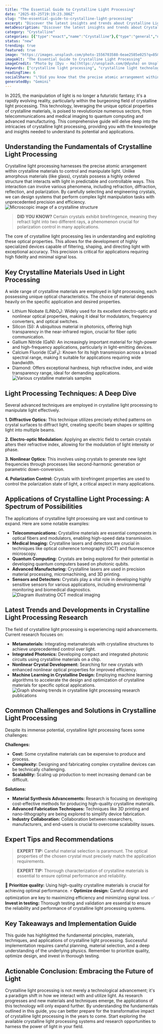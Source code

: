 ```yaml
---
title: "The Essential Guide to Crystalline Light Processing"
date: "2025-03-25T19:19:23.386Z"
slug: "the-essential-guide-to-crystalline-light-processing"
excerpt: "Discover the latest insights and trends about Crystalline Light Processing. This comprehensive guide covers everything you need to know about Crystalline Light Processing in 2025."
metaDescription: "Discover the latest insights and trends about Crystalline Light Processing. This comprehensive guide covers everything you need to know about Crystalline L..."
category: "Crystalline"
categories: [{"type":"exact","name":"Crystalline"},{"type":"general","name":"Photonics"},{"type":"medium","name":"Optical Engineering"},{"type":"specific","name":"Light Manipulation"},{"type":"niche","name":"Waveguide Design"}]
status: "new"
trending: true
featured: true
image: "https://images.unsplash.com/photo-1556703588-6eae2585e025?q=85&w=1200&fit=max&fm=webp&auto=compress"
imageAlt: "The Essential Guide to Crystalline Light Processing"
imageCredit: "Photo by [Dyu - Ha](https://unsplash.com/@dyuha) on Unsplash"
keywords: ["crystalline light processing", "crystalline light technology", "light processing techniques", "crystalline materials optics", "applications of crystalline light processing", "buy crystalline light processors", "crystalline light processing systems", "crystalline light processing research", "how does crystalline light processing work", "best crystalline light processing solutions"]
readingTime: 6
socialShare: "\"Did you know that the precise atomic arrangement within crystals allows for unprecedented control over light, revolutionizing fields from telecommunications to quantum computing? #CrystallineLightProcessing #Photonics\""
generatedBy: "Gemini"
---
```




In 2025, the manipulation of light is no longer a futuristic fantasy; it's a rapidly evolving reality, particularly within the burgeoning field of crystalline light processing. This technology, leveraging the unique optical properties of crystalline materials, is poised to revolutionize numerous sectors, from telecommunications and medical imaging to quantum computing and advanced manufacturing. This comprehensive guide will delve deep into the intricacies of crystalline light processing, providing you with the knowledge and insights needed to understand its potential and applications.

## Understanding the Fundamentals of Crystalline Light Processing

Crystalline light processing harnesses the precise atomic arrangement within crystalline materials to control and manipulate light. Unlike amorphous materials (like glass), crystals possess a highly ordered structure that interacts with light in predictable and controllable ways. This interaction can involve various phenomena, including refraction, diffraction, reflection, and polarization.  By carefully selecting and engineering crystals, we can design systems that perform complex light manipulation tasks with unprecedented precision and efficiency. ![Microscopic image of a crystalline structure](https://images.unsplash.com/photo-1529310399831-ed472b81d589?q=85&w=1200&fit=max&fm=webp&auto=compress)

> **DID YOU KNOW?**  Certain crystals exhibit birefringence, meaning they refract light into two different rays, a phenomenon crucial for polarization control in many applications.

The core of crystalline light processing lies in understanding and exploiting these optical properties.  This allows for the development of highly specialized devices capable of filtering, shaping, and directing light with exceptional accuracy.  This precision is critical for applications requiring high fidelity and minimal signal loss.

## Key Crystalline Materials Used in Light Processing

A wide range of crystalline materials are employed in light processing, each possessing unique optical characteristics.  The choice of material depends heavily on the specific application and desired properties.

* Lithium Niobate (LiNbO₃):  Widely used for its excellent electro-optic and nonlinear optical properties, making it ideal for modulators, frequency converters, and optical switches.
* Silicon (Si):  A ubiquitous material in photonics, offering high transparency in the near-infrared region, crucial for fiber optic communication.
* Gallium Nitride (GaN):  An increasingly important material for high-power and high-frequency applications, particularly in light-emitting devices.
* Calcium Fluoride (CaF₂):  Known for its high transmission across a broad spectral range, making it suitable for applications requiring wide bandwidth.
* Diamond:  Offers exceptional hardness, high refractive index, and wide transparency range, ideal for demanding applications. ![Various crystalline materials samples](https://images.unsplash.com/photo-1476900164809-ff19b8ae5968?q=85&w=1200&fit=max&fm=webp&auto=compress)

## Light Processing Techniques: A Deep Dive

Several advanced techniques are employed in crystalline light processing to manipulate light effectively.

**1.  Diffractive Optics:**  This technique utilizes precisely etched patterns on crystal surfaces to diffract light, creating specific beam shapes or splitting light into multiple beams.

**2.  Electro-optic Modulation:**  Applying an electric field to certain crystals alters their refractive index, allowing for the modulation of light intensity or phase.

**3.  Nonlinear Optics:**  This involves using crystals to generate new light frequencies through processes like second-harmonic generation or parametric down-conversion.

**4.  Polarization Control:**  Crystals with birefringent properties are used to control the polarization state of light, a critical aspect in many applications.

## Applications of Crystalline Light Processing: A Spectrum of Possibilities

The applications of crystalline light processing are vast and continue to expand.  Here are some notable examples:

* **Telecommunications:**  Crystalline materials are essential components in optical fibers and modulators, enabling high-speed data transmission.
* **Medical Imaging:**  Crystalline lasers and detectors are crucial in techniques like optical coherence tomography (OCT) and fluorescence microscopy.
* **Quantum Computing:**  Crystals are being explored for their potential in developing quantum computers based on photonic qubits.
* **Advanced Manufacturing:**  Crystalline lasers are used in precision material processing, micromachining, and 3D printing.
* **Sensors and Detectors:**  Crystals play a vital role in developing highly sensitive sensors for various applications, including environmental monitoring and biomedical diagnostics. ![Diagram illustrating OCT medical imaging](https://images.unsplash.com/photo-1573655349936-de6bed86f839?q=85&w=1200&fit=max&fm=webp&auto=compress)

## Latest Trends and Developments in Crystalline Light Processing Research

The field of crystalline light processing is experiencing rapid advancements.  Current research focuses on:

* **Metamaterials:**  Integrating metamaterials with crystalline structures to achieve unprecedented control over light.
* **Integrated Photonics:**  Developing compact and integrated photonic circuits using crystalline materials on a chip.
* **Nonlinear Crystal Development:**  Searching for new crystals with enhanced nonlinear optical properties for improved efficiency.
* **Machine Learning in Crystalline Design:**  Employing machine learning algorithms to accelerate the design and optimization of crystalline materials for specific optical applications. ![Graph showing trends in crystalline light processing research publications](https://images.unsplash.com/photo-1455058683937-c45857082982?q=85&w=1200&fit=max&fm=webp&auto=compress)

## Common Challenges and Solutions in Crystalline Light Processing

Despite its immense potential, crystalline light processing faces some challenges:

**Challenges:**

* **Cost:** Some crystalline materials can be expensive to produce and process.
* **Complexity:** Designing and fabricating complex crystalline devices can be technically challenging.
* **Scalability:** Scaling up production to meet increasing demand can be difficult.

**Solutions:**

* **Material Synthesis Advancements:**  Research is focusing on developing cost-effective methods for producing high-quality crystalline materials.
* **Advanced Fabrication Techniques:**  Techniques like 3D printing and nano-lithography are being explored to simplify device fabrication.
* **Industry Collaboration:**  Collaboration between researchers, manufacturers, and end-users is crucial to overcome scalability issues.

## Expert Tips and Recommendations

> **EXPERT TIP:**  Careful material selection is paramount.  The optical properties of the chosen crystal must precisely match the application requirements.

> **EXPERT TIP:**  Thorough characterization of crystalline materials is essential to ensure optimal performance and reliability.

🔑 **Prioritize quality:**  Using high-quality crystalline materials is crucial for achieving optimal performance.
⚡ **Optimize design:**  Careful design and optimization are key to maximizing efficiency and minimizing signal loss.
✅ **Invest in testing:**  Thorough testing and validation are essential to ensure the reliability and performance of crystalline light processing systems.

## Key Takeaways and Implementation Guide

This guide has highlighted the fundamental principles, materials, techniques, and applications of crystalline light processing.  Successful implementation requires careful planning, material selection, and a deep understanding of the underlying physics.  Remember to prioritize quality, optimize design, and invest in thorough testing.

## Actionable Conclusion:  Embracing the Future of Light

Crystalline light processing is not merely a technological advancement; it's a paradigm shift in how we interact with and utilize light.  As research progresses and new materials and techniques emerge, the applications of this technology will only expand further.  By understanding the fundamentals outlined in this guide, you can better prepare for the transformative impact of crystalline light processing in the years to come.  Start exploring the available crystalline light processing systems and research opportunities to harness the power of light in your field.


